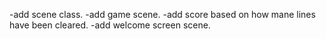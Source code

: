 -add scene class.
-add game scene.
-add score based on how mane lines have been cleared.
-add welcome screen scene.